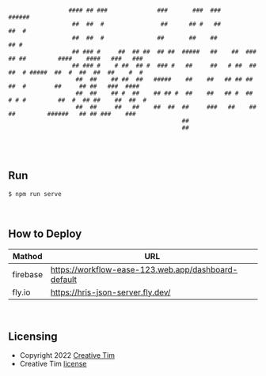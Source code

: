 ```
                                                                                 
                 #### ## ###              ###       ###  ###                        ######                    
                  ##  ##  #                ##      ## #   ##                         ##  #                    
                  ##  ##  #               ##       ##    ##                          ## #                     
                  ## ### #     ##  ## ##  ## ##  #####   ##    ##  ### ## ##         ####    ####   ###   ### 
                  ## ### #    # ##  ## #  ### #   ##     ##   # ##  ## ##  # #####  ##  #  ##  ##  ##    #  # 
                   ##  ##    ## ##  ##   #####    ##    ##   ## ## ##  ##  #        ##     ## ##   ###  ####  
                   ##  ##    ## #  ##    ## ## #  ##    ##   ## #  ## # # #         ##  #  ## ##    ##  ##  # 
                   ##  ##     ##   ##    ##  ##  ##     ###   ##    ##  ##         ######   ## ## ###    ###  
                                                 ##                                                           
                                                 ##                                                           
```
<Br>
<Br>

## Run
```bash
$ npm run serve
```
<Br>

## How to Deploy
|Mathod|URL|
|---|---|
|firebase|https://workflow-ease-123.web.app/dashboard-default|
|fly.io|https://hris-json-server.fly.dev/|
<Br>

## Licensing

- Copyright 2022 [Creative Tim](https://www.creative-tim.com?ref=readme-vad)
- Creative Tim [license](https://www.creative-tim.com/license?ref=readme-vad)
